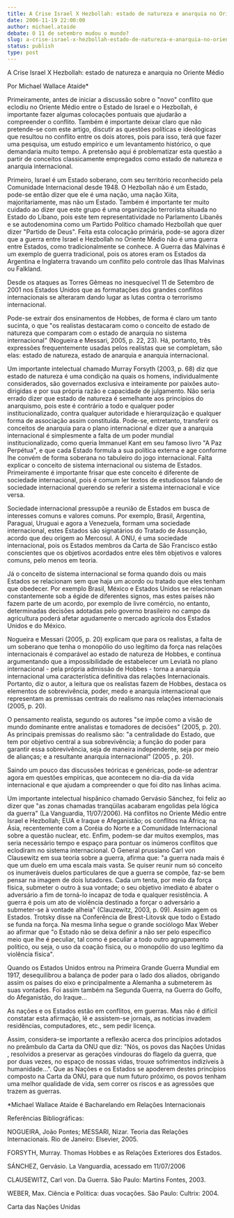 ```yaml
---
title: A Crise Israel X Hezbollah: estado de natureza e anarquia no Oriente Médio
date: 2006-11-19 22:00:00
author: michael.ataide
debate: O 11 de setembro mudou o mundo?
slug: a-crise-israel-x-hezbollah-estado-de-natureza-e-anarquia-no-oriente-medio
status: publish 
type: post
---
```


A Crise Israel X Hezbollah: estado de natureza e anarquia no Oriente Médio  

  

Por Michael Wallace Ataíde\*  

  

 Primeiramente, antes de iniciar a discussão sobre o "novo" conflito que eclodiu no Oriente Médio entre o Estado de Israel e o Hezbollah, é importante fazer algumas colocações pontuais que ajudarão a compreender o conflito. Também é importante deixar claro que não pretende-se com este artigo, discutir as questões políticas e ideológicas que resultou no conflito entre os dois atores, pois para isso, terá que fazer uma pesquisa, um estudo empírico e um levantamento histórico, o que demandaria muito tempo. A pretensão aqui é problematizar esta questão a partir de conceitos classicamente empregados como estado de natureza e anarquia internacional.   

Primeiro, Israel é um Estado soberano, com seu território reconhecido pela Comunidade Internacional desde 1948. O Hezbollah não é um Estado, pode-se então dizer que ele é uma nação, uma nação Xiita, majoritariamente, mas não um Estado. Também é importante ter muito cuidado ao dizer que este grupo é uma organização terrorista situada no Estado do Líbano, pois este tem representatividade no Parlamento Libanês e se autodenomina como um Partido Político chamado Hezbollah que quer dizer "Partido de Deus". Feita esta colocação primária, pode-se agora dizer que a guerra entre Israel e Hezbollah no Oriente Médio não é uma guerra entre Estados, como tradicionalmente se conhece. A Guerra das Malvinas é um exemplo de guerra tradicional, pois os atores eram os Estados da Argentina e Inglaterra travando um conflito pelo controle das Ilhas Malvinas ou Falkland.   

Desde os ataques as Torres Gêmeas no inesquecível 11 de Setembro de 2001 nos Estados Unidos que as formatações dos grandes conflitos internacionais se alteraram dando lugar as lutas contra o terrorismo internacional.  

Pode-se extrair dos ensinamentos de Hobbes, de forma é claro um tanto sucinta, o que "os realistas destacaram como o conceito de estado de natureza que comparam com o estado de anarquia no sistema internacional" (Nogueira e Messari, 2005, p. 22, 23). Há, portanto, três expressões frequentemente usadas pelos realistas que se completam, são elas: estado de natureza, estado de anarquia e anarquia internacional.  

Um importante intelectual chamado Murray Forsyth (2003, p. 68) diz que estado de natureza é uma condição na quais os homens, individualmente considerados, são governados exclusiva e inteiramente por paixões auto-dirigidas e por sua própria razão e capacidade de julgamento. Não seria errado dizer que estado de natureza é semelhante aos princípios do anarquismo, pois este é contrário a todo e qualquer poder institucionalizado, contra qualquer autoridade e hierarquização e qualquer forma de associação assim constituída. Pode-se, entretanto, transferir os conceitos de anarquia para o plano internacional e dizer que a anarquia internacional é simplesmente a falta de um poder mundial institucionalizado, como queria Immanuel Kant em seu famoso livro "A Paz Perpétua", e que cada Estado formula a sua política externa e age conforme lhe convém de forma soberana no tabuleiro do jogo internacional. Falta explicar o conceito de sistema internacional ou sistema de Estados. Primeiramente é importante frisar que este conceito é diferente de sociedade internacional, pois é comum ler textos de estudiosos falando de sociedade internacional querendo se referir a sistema internacional e vice versa.   

Sociedade internacional pressupõe a reunião de Estados em busca de interesses comuns e valores comuns. Por exemplo, Brasil, Argentina, Paraguai, Uruguai e agora a Venezuela, formam uma sociedade internacional, estes Estados são signatários do Tratado de Assunção, acordo que deu origem ao Mercosul. A ONU, é uma sociedade internacional, pois os Estados membros da Carta de São Francisco estão conscientes que os objetivos acordados entre eles têm objetivos e valores comuns, pelo menos em teoria.  

Já o conceito de sistema internacional se forma quando dois ou mais Estados se relacionam sem que haja um acordo ou tratado que eles tenham que obedecer. Por exemplo Brasil, México e Estados Unidos se relacionam constantemente sob a égide de diferentes signos, mas estes países não fazem parte de um acordo, por exemplo de livre comércio, no entanto, determinadas decisões adotadas pelo governo brasileiro no campo da agricultura poderá afetar agudamente o mercado agrícola dos Estados Unidos e do México.   

Nogueira e Messari (2005, p. 20) explicam que para os realistas, a falta de um soberano que tenha o monopólio do uso legítimo da força nas relações internacionais é comparável ao estado de natureza de Hobbes, e continua argumentando que a impossibilidade de estabelecer um Leviatã no plano internacional - pela própria admissão de Hobbes - torna a anarquia internacional uma característica definitiva das relações Internacionais. Portanto, diz o autor, a leitura que os realistas fazem de Hobbes, destaca os elementos de sobrevivência, poder, medo e anarquia internacional que representam as premissas centrais do realismo nas relações internacionais (2005, p. 20).   

O pensamento realista, segundo os autores "se impõe como a visão de mundo dominante entre analistas e tomadores de decisões" (2005, p. 20). As principais premissas do realismo são: "a centralidade do Estado, que tem por objetivo central a sua sobrevivência; a função do poder para garantir essa sobrevivência, seja de maneira independente, seja por meio de alianças; e a resultante anarquia internacional" (2005 , p. 20).  

Saindo um pouco das discussões teóricas e genéricas, pode-se adentrar agora em questões empíricas, que acontecem no dia-dia da vida internacional e que ajudam a compreender o que foi dito nas linhas acima.   

Um importante intelectual hispânico chamado Gervásio Sánchez, foi feliz ao dizer que "as zonas chamadas tranqüilas acabaram engolidas pela lógica da guerra" (La Vanguardia, 11/07/2006). Há conflitos no Oriente Médio entre Israel e Hezbollah; EUA e Iraque e Afeganistão; os conflitos na África; na Ásia, recentemente com a Coréia do Norte e a Comunidade Internacional sobre a questão nuclear, etc. Enfim, podem-se dar muitos exemplos, mas seria necessário tempo e espaço para pontuar os inúmeros conflitos que eclodiram no sistema internacional. O General prussiano Carl von Clausewitz em sua teoria sobre a guerra, afirma que: "a guerra nada mais é que um duelo em uma escala mais vasta. Se quiser reunir num só conceito os inumeráveis duelos particulares de que a guerra se compõe, faz-se bem pensar na imagem de dois lutadores. Cada um tenta, por meio da força física, submeter o outro à sua vontade; o seu objetivo imediato é abater o adversário a fim de torná-lo incapaz de toda e qualquer resistência. A guerra é pois um ato de violência destinado a forçar o adversário a submeter-se à vontade alheia" (Clauzewitz, 2003, p. 09). Assim agem os Estados. Trotsky disse na Conferência de Brest-Litovsk que todo o Estado se funda na força. Na mesma linha segue o grande sociólogo Max Weber ao afirmar que "o Estado não se deixa definir a não ser pelo específico meio que lhe é peculiar, tal como é peculiar a todo outro agrupamento político, ou seja, o uso da coação física, ou o monopólio do uso legítimo da violência física".   

Quando os Estados Unidos entrou na Primeira Grande Guerra Mundial em 1917, desequilibrou a balança de poder para o lado dos aliados, obrigando assim os países do eixo e principalmente a Alemanha a submeterem às suas vontades. Foi assim também na Segunda Guerra, na Guerra do Golfo, do Afeganistão, do Iraque...  

As nações e os Estados estão em conflitos, em guerras. Mas não é difícil constatar esta afirmação, lê e assistem-se jornais, as notícias invadem residências, computadores, etc., sem pedir licença.   

Assim, considera-se importante a reflexão acerca dos princípios adotados no preâmbulo da Carta da ONU que diz: "Nós, os povos das Nações Unidas , resolvidos a preservar as gerações vindouras do flagelo da guerra, que por duas vezes, no espaço de nossas vidas, trouxe sofrimentos indizíveis à humanidade...". Que as Nações e os Estados se apoderem destes princípios composto na Carta da ONU, para que num futuro próximo, os povos tenham uma melhor qualidade de vida, sem correr os riscos e as agressões que trazem as guerras.  

  

\*Michael Wallace Ataíde é Bacharelando em Relações Internacionais   

  

Referências Bibliográficas:  

  

NOGUEIRA, João Pontes; MESSARI, Nizar. Teoria das Relações Internacionais. Rio de Janeiro: Elsevier, 2005.  

FORSYTH, Murray. Thomas Hobbes e as Relações Exteriores dos Estados.  

SÁNCHEZ, Gervásio. La Vanguardia, acessado em 11/07/2006  

CLAUSEWITZ, Carl von. Da Guerra. São Paulo: Martins Fontes, 2003.  

WEBER, Max. Ciência e Política: duas vocações. São Paulo: Cultrix: 2004.  

Carta das Nações Unidas
